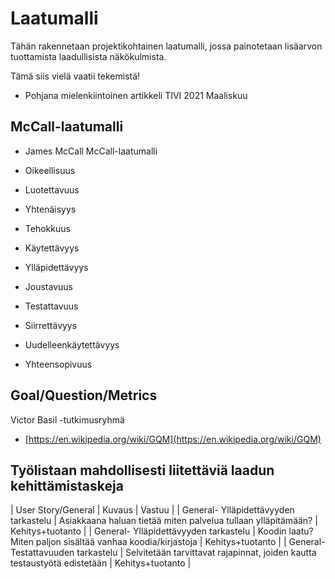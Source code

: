 # Laatumalli

Tähän rakennetaan projektikohtainen laatumalli, jossa painotetaan lisäarvon tuottamista laadullisista näkökulmista.

Tämä siis vielä vaatii tekemistä!

* Pohjana mielenkiintoinen artikkeli TIVI 2021 Maaliskuu

## McCall-laatumalli

* James McCall McCall-laatumalli

* Oikeellisuus
* Luotettavuus
* Yhtenäisyys
* Tehokkuus
* Käytettävyys
* Ylläpidettävyys
* Joustavuus
* Testattavuus
* Siirrettävyys
* Uudelleenkäytettävyys
* Yhteensopivuus

## Goal/Question/Metrics

Victor Basil -tutkimusryhmä


* [https://en.wikipedia.org/wiki/GQM](https://en.wikipedia.org/wiki/GQM)

## Työlistaan mahdollisesti liitettäviä laadun kehittämistaskeja

| User Story/General | Kuvaus | Vastuu | 
| General- Ylläpidettävyyden tarkastelu | Asiakkaana haluan tietää miten palvelua tullaan ylläpitämään? | Kehitys+tuotanto |
| General- Ylläpidettävyyden tarkastelu | Koodin laatu? Miten paljon sisältää vanhaa koodia/kirjastoja | Kehitys+tuotanto |
| General- Testattavuuden tarkastelu | Selvitetään tarvittavat rajapinnat, joiden kautta testaustyötä edistetään | Kehitys+tuotanto |

